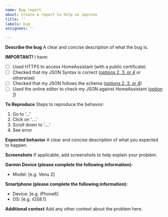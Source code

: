 ```yaml
---
name: Bug report
about: Create a report to help us improve
title: ''
labels: bug
assignees: ''

---
```


**Describe the bug**
A clear and concise description of what the bug is.

**IMPORTANT!**
I have:

- [ ] Used HTTPS to access HomeAssistant (with a public certificate)
- [ ] Checked that my JSON Syntax is correct ([options 2, 3, or 4](https://github.com/house-of-abbey/GarminHomeAssistant#editing-the-json-file) or otherwise)
- [ ] Checked that my JSON follows the schema ([options 2, 3, or 4](https://github.com/house-of-abbey/GarminHomeAssistant#editing-the-json-file))
- [ ] Used the online editor to check my JSON against HomeAssistant ([option 1](https://github.com/house-of-abbey/GarminHomeAssistant#editing-the-json-file))

**To Reproduce**
Steps to reproduce the behavior:

1. Go to '...'
2. Click on '....'
3. Scroll down to '....'
4. See error

**Expected behavior**
A clear and concise description of what you expected to happen.

**Screenshots**
If applicable, add screenshots to help explain your problem.

**Garmin Device (please complete the following information):**

- Model: [e.g. Venu 2]

**Smartphone (please complete the following information):**

- Device: [e.g. iPhone6]
- OS: [e.g. iOS8.1]

**Additional context**
Add any other context about the problem here.
